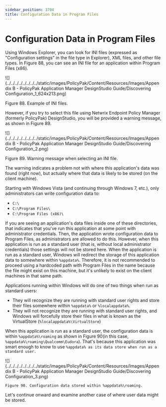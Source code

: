 ```yaml
---
sidebar_position: 3704
title: Configuration Data in Program Files
---
```


# Configuration Data in Program Files

Using Windows Explorer, you can look for INI files (expressed as "Configuration settings" in the file type in Explorer), XML files, and other file types. In Figure 88, you can see an INI file for an application within Program Files (x86).

![](../../../../../../../../static/images/PolicyPak/Content/Resources/Images/Appendix B - PolicyPak Application Manager DesignStudio Guide/Discovering Configuration_1_624x213.png)

Figure 88. Example of INI files.

However, if you try to select this file using Netwrix Endpoint Policy Manager (formerly PolicyPak) DesignStudio, you will be provided a warning message, as shown in Figure 89.

![](../../../../../../../../static/images/PolicyPak/Content/Resources/Images/Appendix B - PolicyPak Application Manager DesignStudio Guide/Discovering Configuration_2.png)

Figure 89. Warning message when selecting an INI file.

The warning indicates a problem not with where this application's data was found (right now), but actually where that data is likely to be stored (on the client machine).

Starting with Windows Vista (and continuing through Windows 7, etc.), only administrators can write configuration data to:

* `C:\`
* `C:\Program Files\`
* `C:\Program Files (x86)\`

If you are seeing an application's data files inside one of these directories, that indicates that you've run this application at some point with administrator credentials. Then, the application wrote configuration data to Program Files, as administrators are allowed to do this. However, when this application is run as a standard user (that is, without local administrator credentials) those settings will not be stored here. When the application is run as a standard user, Windows will redirect the storage of this application data to somewhere within `%appdata%`. Therefore, it is not recommended to proceed using a hardcoded path with Program Files in the name because the file might exist on this machine, but it's unlikely to exist on the client machines in that same path.

Applications running within Windows will do one of two things when run as standard users:

* They will recognize they are running with standard user rights and store their files somewhere within `%appdata%` or `%localappdata%`.
* They will not recognize they are running with standard user rights, and Windows will forcefully store their files in what is known as the VirtualStore (`%localappdata%\VirtualStore`)

When this application is run as a standard user, the configuration data is within `%appdata%\roaming` as shown in Figure 90(in this case, `%appdata%\roaming\Qualcomm\Eudora`). That's because this application was smart enough to know to use `%appdata% as its data store when run as a standard user.`

![](../../../../../../../../static/images/PolicyPak/Content/Resources/Images/Appendix B - PolicyPak Application Manager DesignStudio Guide/Discovering Configuration_3.png)

`Figure 90. Configuration data stored within %appdata%\roaming.`

Let's continue onward and examine another case of where user data might be stored.